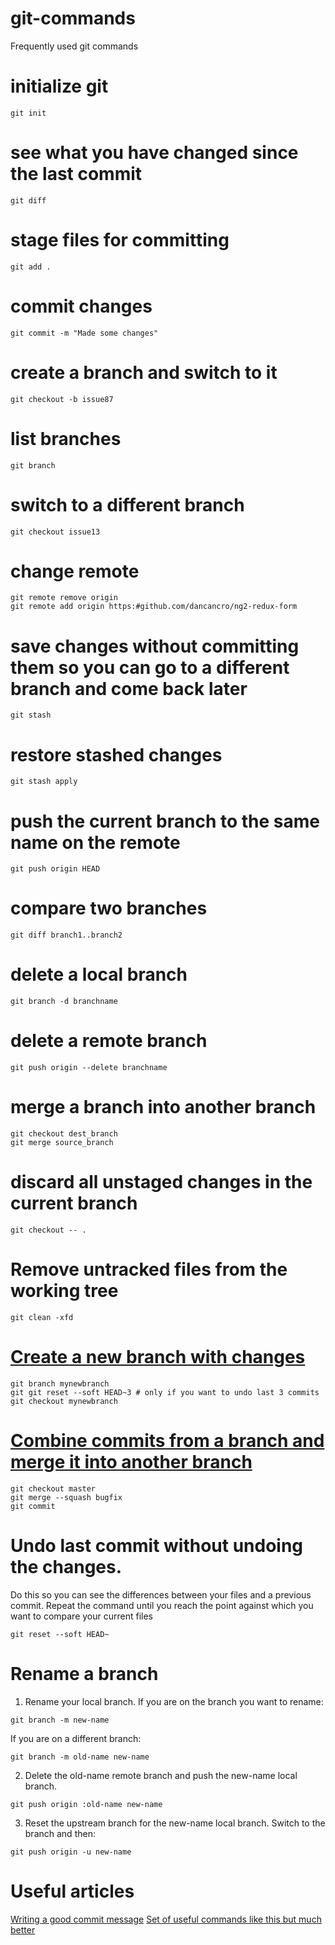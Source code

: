 # git-commands
Frequently used git commands

# initialize git
```shell
git init
```

# see what you have changed since the last commit
```shell
git diff
```

# stage files for committing
```shell
git add .
```

# commit changes
```shell
git commit -m "Made some changes"
```

# create a branch and switch to it
```shell
git checkout -b issue87
```

# list branches
```shell
git branch
```

# switch to a different branch
```shell
git checkout issue13
```

# change remote 
```shell
git remote remove origin
git remote add origin https:#github.com/dancancro/ng2-redux-form
```

# save changes without committing them so you can go to a different branch and come back later
```shell
git stash
```

# restore stashed changes
```shell
git stash apply
```

# push the current branch to the same name on the remote
```shell
git push origin HEAD
```

# compare two branches
```shell
git diff branch1..branch2
```

# delete a local branch
```shell
git branch -d branchname
```

# delete a remote branch
```shell
git push origin --delete branchname
```

# merge a branch into another branch
```shell
git checkout dest_branch
git merge source_branch
```

# discard all unstaged changes in the current branch
```shell
git checkout -- .
```

# Remove untracked files from the working tree
```shell
git clean -xfd
```

# [Create a new branch with changes](http://stackoverflow.com/questions/3899627/create-git-branch-with-current-changes)
```shell
git branch mynewbranch
git git reset --soft HEAD~3 # only if you want to undo last 3 commits
git checkout mynewbranch
```

# [Combine commits from a branch and merge it into another branch](http://stackoverflow.com/questions/5308816/how-to-use-git-merge-squash)
```shell
git checkout master
git merge --squash bugfix
git commit
```

# Undo last commit without undoing the changes. 
Do this so you can see the differences between your files and a previous commit. Repeat the command until you reach the point
against which you want to compare your current files 

```shell
git reset --soft HEAD~
```

# Rename a branch
1. Rename your local branch.
If you are on the branch you want to rename:

```shell
git branch -m new-name
```

If you are on a different branch:

```shell
git branch -m old-name new-name
```

2. Delete the old-name remote branch and push the new-name local branch.

```shell
git push origin :old-name new-name
```

3. Reset the upstream branch for the new-name local branch.
Switch to the branch and then:

```shell
git push origin -u new-name
```

# Useful articles

[Writing a good commit message](https://chris.beams.io/posts/git-commit/)
[Set of useful commands like this but much better](https://www.atlassian.com/git/tutorials/rewriting-history)
